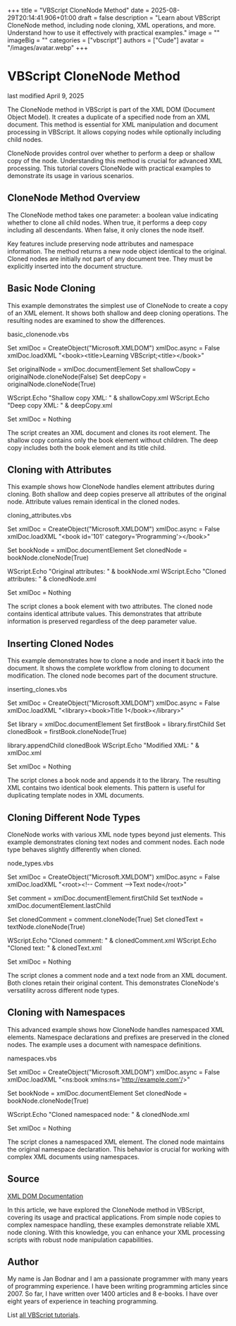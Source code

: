 +++
title = "VBScript CloneNode Method"
date = 2025-08-29T20:14:41.906+01:00
draft = false
description = "Learn about VBScript CloneNode method, including node cloning, XML operations, and more. Understand how to use it effectively with practical examples."
image = ""
imageBig = ""
categories = ["vbscript"]
authors = ["Cude"]
avatar = "/images/avatar.webp"
+++

# VBScript CloneNode Method

last modified April 9, 2025

The CloneNode method in VBScript is part of the XML DOM (Document
Object Model). It creates a duplicate of a specified node from an XML document.
This method is essential for XML manipulation and document processing in VBScript.
It allows copying nodes while optionally including child nodes.

CloneNode provides control over whether to perform a deep or shallow
copy of the node. Understanding this method is crucial for advanced XML
processing. This tutorial covers CloneNode with practical examples
to demonstrate its usage in various scenarios.

## CloneNode Method Overview

The CloneNode method takes one parameter: a boolean value
indicating whether to clone all child nodes. When true, it performs a deep copy
including all descendants. When false, it only clones the node itself.

Key features include preserving node attributes and namespace information. The
method returns a new node object identical to the original. Cloned nodes are
initially not part of any document tree. They must be explicitly inserted into
the document structure.

## Basic Node Cloning

This example demonstrates the simplest use of CloneNode to create a
copy of an XML element. It shows both shallow and deep cloning operations. The
resulting nodes are examined to show the differences.

basic_clonenode.vbs
  

Set xmlDoc = CreateObject("Microsoft.XMLDOM")
xmlDoc.async = False
xmlDoc.loadXML "&lt;book&gt;&lt;title&gt;Learning VBScript;&lt;title&gt;&lt;/book&gt;"

Set originalNode = xmlDoc.documentElement
Set shallowCopy = originalNode.cloneNode(False)
Set deepCopy = originalNode.cloneNode(True)

WScript.Echo "Shallow copy XML: " &amp; shallowCopy.xml
WScript.Echo "Deep copy XML: " &amp; deepCopy.xml

Set xmlDoc = Nothing

The script creates an XML document and clones its root element. The shallow copy
contains only the book element without children. The deep copy
includes both the book element and its title child.

## Cloning with Attributes

This example shows how CloneNode handles element attributes during
cloning. Both shallow and deep copies preserve all attributes of the original
node. Attribute values remain identical in the cloned nodes.

cloning_attributes.vbs
  

Set xmlDoc = CreateObject("Microsoft.XMLDOM")
xmlDoc.async = False
xmlDoc.loadXML "&lt;book id='101' category='Programming'&gt;&lt;/book&gt;"

Set bookNode = xmlDoc.documentElement
Set clonedNode = bookNode.cloneNode(True)

WScript.Echo "Original attributes: " &amp; bookNode.xml
WScript.Echo "Cloned attributes: " &amp; clonedNode.xml

Set xmlDoc = Nothing

The script clones a book element with two attributes. The cloned
node contains identical attribute values. This demonstrates that attribute
information is preserved regardless of the deep parameter value.

## Inserting Cloned Nodes

This example demonstrates how to clone a node and insert it back into the
document. It shows the complete workflow from cloning to document modification.
The cloned node becomes part of the document structure.

inserting_clones.vbs
  

Set xmlDoc = CreateObject("Microsoft.XMLDOM")
xmlDoc.async = False
xmlDoc.loadXML "&lt;library&gt;&lt;book&gt;Title 1&lt;/book&gt;&lt;/library&gt;"

Set library = xmlDoc.documentElement
Set firstBook = library.firstChild
Set clonedBook = firstBook.cloneNode(True)

library.appendChild clonedBook
WScript.Echo "Modified XML: " &amp; xmlDoc.xml

Set xmlDoc = Nothing

The script clones a book node and appends it to the library. The resulting XML
contains two identical book elements. This pattern is useful for duplicating
template nodes in XML documents.

## Cloning Different Node Types

CloneNode works with various XML node types beyond just elements.
This example demonstrates cloning text nodes and comment nodes. Each node type
behaves slightly differently when cloned.

node_types.vbs
  

Set xmlDoc = CreateObject("Microsoft.XMLDOM")
xmlDoc.async = False
xmlDoc.loadXML "&lt;root&gt;&lt;!-- Comment --&gt;Text node&lt;/root&gt;"

Set comment = xmlDoc.documentElement.firstChild
Set textNode = xmlDoc.documentElement.lastChild

Set clonedComment = comment.cloneNode(True)
Set clonedText = textNode.cloneNode(True)

WScript.Echo "Cloned comment: " &amp; clonedComment.xml
WScript.Echo "Cloned text: " &amp; clonedText.xml

Set xmlDoc = Nothing

The script clones a comment node and a text node from an XML document. Both
clones retain their original content. This demonstrates CloneNode's
versatility across different node types.

## Cloning with Namespaces

This advanced example shows how CloneNode handles namespaced XML
elements. Namespace declarations and prefixes are preserved in the cloned nodes.
The example uses a document with namespace definitions.

namespaces.vbs
  

Set xmlDoc = CreateObject("Microsoft.XMLDOM")
xmlDoc.async = False
xmlDoc.loadXML "&lt;ns:book xmlns:ns='http://example.com'/&gt;"

Set bookNode = xmlDoc.documentElement
Set clonedNode = bookNode.cloneNode(True)

WScript.Echo "Cloned namespaced node: " &amp; clonedNode.xml

Set xmlDoc = Nothing

The script clones a namespaced XML element. The cloned node maintains the
original namespace declaration. This behavior is crucial for working with complex
XML documents using namespaces.

## Source

[XML DOM Documentation](https://learn.microsoft.com/en-us/previous-versions/windows/internet-explorer/ie-developer/scripting-articles/ms757828(v=vs.84))

In this article, we have explored the CloneNode method in VBScript,
covering its usage and practical applications. From simple node copies to complex
namespace handling, these examples demonstrate reliable XML node cloning. With
this knowledge, you can enhance your XML processing scripts with robust node
manipulation capabilities.

## Author

My name is Jan Bodnar and I am a passionate programmer with many years of
programming experience. I have been writing programming articles since 2007. So
far, I have written over 1400 articles and 8 e-books. I have over eight years of
experience in teaching programming.

List [all VBScript tutorials](/vbscript/).